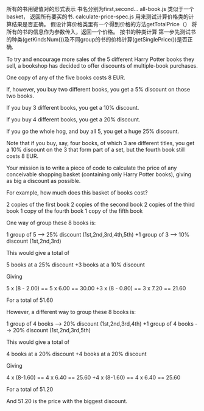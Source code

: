 所有的书用键值对的形式表示 书名分别为first,second...
all-book.js 类似于一个basket， 返回所有要买的书.
calculate-price-spec.js 用来测试计算价格类的计算结果是否正确。
假设计算价格类里有一个得到价格的方法getTotalPrice（） 将所有的书的信息作为参数传入，返回一个价格。
按书的种类计算
第一步先测试书的种类(getKindsNum())及不同group的书的价格计算(getSinglePrice())是否正确.

To try and encourage more sales of the 5 different Harry Potter books they sell, a bookshop has decided to offer discounts of multiple-book purchases.

One copy of any of the five books costs 8 EUR.

If, however, you buy two different books, you get a 5% discount on those two books.

If you buy 3 different books, you get a 10% discount.

If you buy 4 different books, you get a 20% discount.

If you go the whole hog, and buy all 5, you get a huge 25% discount.

Note that if you buy, say, four books, of which 3 are different titles, you get a 10% discount on the 3 that form part of a set, but the fourth book still costs 8 EUR.

Your mission is to write a piece of code to calculate the price of any conceivable shopping basket (containing only Harry Potter books), giving as big a discount as possible.

For example, how much does this basket of books cost?

2 copies of the first book
2 copies of the second book
2 copies of the third book
1 copy of the fourth book
1 copy of the fifth book

One way of group these 8 books is:

 1 group of 5 --> 25% discount (1st,2nd,3rd,4th,5th)
+1 group of 3 --> 10% discount (1st,2nd,3rd)

This would give a total of

 5 books at a 25% discount
+3 books at a 10% discount

Giving

 5 x (8 - 2.00) == 5 x 6.00 == 30.00
+3 x (8 - 0.80) == 3 x 7.20 == 21.60

For a total of 51.60

However, a different way to group these 8 books is:

 1 group of 4 books --> 20% discount  (1st,2nd,3rd,4th)
+1 group of 4 books --> 20% discount  (1st,2nd,3rd,5th)

This would give a total of

 4 books at a 20% discount
+4 books at a 20% discount

Giving

 4 x (8-1.60) == 4 x 6.40 == 25.60
+4 x (8-1.60) == 4 x 6.40 == 25.60

For a total of 51.20

And 51.20 is the price with the biggest discount.
